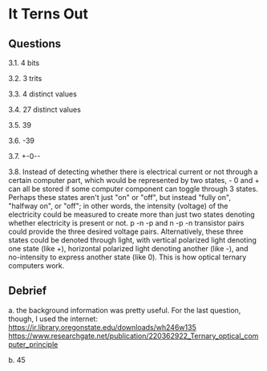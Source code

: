 # It Terns Out

## Questions

3.1. 4 bits

3.2. 3 trits

3.3. 4 distinct values

3.4. 27 distinct values

3.5. 39

3.6. -39

3.7. +-0--

3.8. Instead of detecting whether there is electrical current or not through a certain computer part, which would be represented by
two states, - 0 and + can all be stored if some computer component can toggle through 3 states. Perhaps these states aren't just
"on" or "off", but instead "fully on", "halfway on", or "off"; in other words, the intensity (voltage) of the electricity could be measured
to create more than just two states denoting whether electricity is present or not. p -n -p and n -p -n transistor pairs could provide
the three desired voltage pairs. Alternatively, these three states could be denoted
through light, with vertical polarized light denoting one state (like +), horizontal polarized light denoting another (like -), and
no-intensity to express another state (like 0). This is how optical ternary computers work.


## Debrief

a. the background information was pretty useful. For the last question, though, I used the internet:
https://ir.library.oregonstate.edu/downloads/wh246w135
https://www.researchgate.net/publication/220362922_Ternary_optical_computer_principle

b. 45
